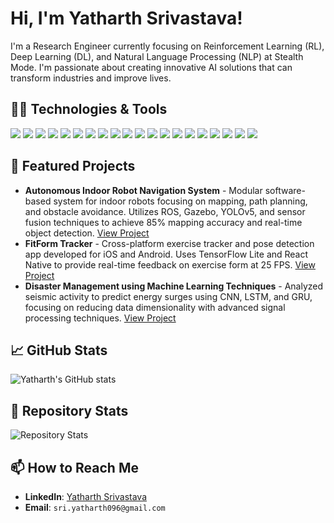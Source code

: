 # Hi, I'm Yatharth Srivastava!

I'm a Research Engineer currently focusing on Reinforcement Learning (RL), Deep Learning (DL), and Natural Language Processing (NLP) at Stealth Mode. I'm passionate about creating innovative AI solutions that can transform industries and improve lives.

## 👨‍💻 Technologies & Tools
![](https://img.shields.io/badge/Code-Python-blue)
![](https://img.shields.io/badge/Code-C++-blue)
![](https://img.shields.io/badge/Code-MATLAB-orange)
![](https://img.shields.io/badge/Framework-FastAPI-green)
![](https://img.shields.io/badge/Tools-Docker-blue)
![](https://img.shields.io/badge/Cloud-GCP-blue)
![](https://img.shields.io/badge/Framework-Flask-lightgrey)
![](https://img.shields.io/badge/Database-MongoDB-green)
![](https://img.shields.io/badge/Database-Redis-red)
![](https://img.shields.io/badge/Database-MySQL-blue)
![](https://img.shields.io/badge/Database-BigQuery-blue)
![](https://img.shields.io/badge/Tools-TensorFlow-orange)
![](https://img.shields.io/badge/Tools-Keras-red)
![](https://img.shields.io/badge/Libraries-PyTorch-red)
![](https://img.shields.io/badge/Tools-Elastic_Search-yellowgreen)
![](https://img.shields.io/badge/AI-OpenCV-lightgrey)
![](https://img.shields.io/badge/ML-BERT-ff69b4)
![](https://img.shields.io/badge/ML-Transformer-lightgrey)
![](https://img.shields.io/badge/Tools-ROS-red)
![](https://img.shields.io/badge/Tools-GAZEBO-orange)



## 🌟 Featured Projects

- **Autonomous Indoor Robot Navigation System** - Modular software-based system for indoor robots focusing on mapping, path planning, and obstacle avoidance. Utilizes ROS, Gazebo, YOLOv5, and sensor fusion techniques to achieve 85% mapping accuracy and real-time object detection. [View Project](link-to-your-project)
- **FitForm Tracker** - Cross-platform exercise tracker and pose detection app developed for iOS and Android. Uses TensorFlow Lite and React Native to provide real-time feedback on exercise form at 25 FPS. [View Project](link-to-another-project)
- **Disaster Management using Machine Learning Techniques** - Analyzed seismic activity to predict energy surges using CNN, LSTM, and GRU, focusing on reducing data dimensionality with advanced signal processing techniques. [View Project](link-to-another-project)

## 📈 GitHub Stats

![Yatharth's GitHub stats](https://github-readme-stats.vercel.app/api?username=Yatharth020&show_icons=true&theme=radical)

## 🚀 Repository Stats

![Repository Stats](https://github-readme-stats.vercel.app/api/pin/?username=Yatharth020&repo=repo-name&theme=radical)



## 📫 How to Reach Me

- **LinkedIn**: [Yatharth Srivastava]([https://linkedin.com/in/yourprofile](https://www.linkedin.com/in/yatharth-sri007/))
- **Email**: `sri.yatharth096@gmail.com`

